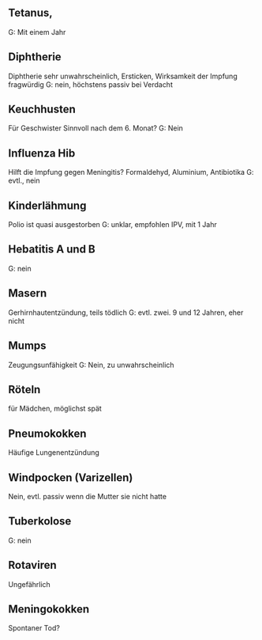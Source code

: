 ## Tetanus, 
G: Mit einem Jahr

## Diphtherie
Diphtherie sehr unwahrscheinlich, Ersticken, Wirksamkeit der Impfung fragwürdig 
G: nein, höchstens passiv bei Verdacht 

## Keuchhusten
Für Geschwister 
Sinnvoll nach dem 6. Monat?
G: Nein

## Influenza Hib
Hilft die Impfung gegen Meningitis?
Formaldehyd, Aluminium, Antibiotika
G: evtl., nein

## Kinderlähmung 
Polio ist quasi ausgestorben
G: unklar, empfohlen IPV, mit 1 Jahr

## Hebatitis A und B
G: nein

## Masern
Gerhirnhautentzündung, teils tödlich
G: evtl. zwei. 9 und 12 Jahren, eher nicht

## Mumps
Zeugungsunfähigkeit 
G: Nein, zu unwahrscheinlich

## Röteln
für Mädchen, möglichst spät 

## Pneumokokken
Häufige Lungenentzündung 

## Windpocken (Varizellen)
Nein, evtl. passiv wenn die Mutter sie nicht hatte

## Tuberkolose
G: nein

## Rotaviren
Ungefährlich 

## Meningokokken
Spontaner Tod?
